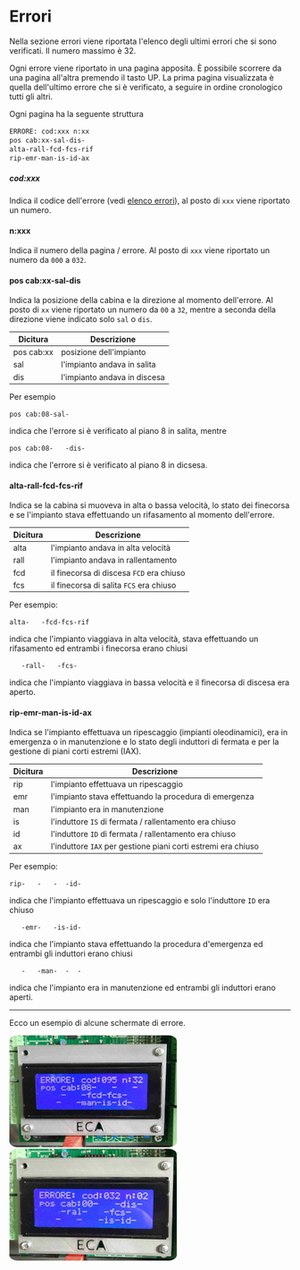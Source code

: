 # Errori

Nella sezione errori viene riportata l'elenco degli ultimi errori che si sono verificati. Il numero massimo
è 32.

Ogni errore viene riportato in una pagina apposita.
È possibile scorrere da una pagina all'altra premendo il tasto UP. La prima pagina visualizzata è quella dell'ultimo errore che si è verificato, a seguire in ordine cronologico tutti gli altri.

Ogni pagina ha la seguente struttura

```
ERRORE: cod:xxx n:xx
pos cab:xx-sal-dis-
alta-rall-fcd-fcs-rif
rip-emr-man-is-id-ax
```

##### cod:xxx

Indica il codice dell'errore (vedi [elenco errori](./elenco.md)), al posto di `xxx` viene riportato un numero.

#### n:xxx

Indica il numero della pagina / errore. Al posto di `xxx` viene riportato un numero da `000` a `032`.

#### pos cab:xx-sal-dis

Indica la posizione della cabina e la direzione al momento dell'errore. Al posto di `xx` viene riportato un
numero da `00` a `32`, mentre a seconda della direzione viene indicato solo `sal` o `dis`.

Dicitura|Descrizione
---|---
pos cab:xx|posizione dell'impianto
sal|l'impianto andava in salita
dis|l'impianto andava in discesa

Per esempio

```
pos cab:08-sal-
```

indica che l'errore si è verificato al piano 8 in salita, mentre

```
pos cab:08-   -dis-
```

indica che l'errore si è verificato al piano 8 in dicsesa.

#### alta-rall-fcd-fcs-rif

Indica se la cabina si muoveva in alta o bassa velocità, lo stato dei finecorsa e se l'impianto
stava effettuando un rifasamento al momento dell'errore.

Dicitura|Descrizione
---|---
alta|l'impianto andava in alta velocità
rall|l'impianto andava in rallentamento
fcd|il finecorsa di discesa `FCD` era chiuso
fcs|il finecorsa di salita `FCS` era chiuso

Per esempio:

```
alta-   -fcd-fcs-rif
```

indica che l'impianto viaggiava in alta velocità, stava effettuando un rifasamento ed entrambi i finecorsa erano
chiusi

```
   -rall-   -fcs-
```

indica che l'impianto viaggiava in bassa velocità e il finecorsa di discesa era aperto.

#### rip-emr-man-is-id-ax

Indica se l'impianto effettuava un ripescaggio (impianti oleodinamici), era in emergenza o in manutenzione e lo stato degli induttori di fermata e per la gestione di piani corti estremi (IAX).

Dicitura|Descrizione
---|---
rip|l'impianto effettuava un ripescaggio
emr|l'impianto stava effettuando la procedura di emergenza
man|l'impianto era in manutenzione
is|l'induttore `IS` di fermata / rallentamento era chiuso
id|l'induttore `ID` di fermata / rallentamento era chiuso
ax|l'induttore `IAX` per gestione piani corti estremi era chiuso

Per esempio:

```
rip-   -   -  -id-
```

indica che l'impianto effettuava un ripescaggio e solo l'induttore `ID` era chiuso

```
   -emr-   -is-id-
```

indica che l'impianto stava effettuando la procedura d'emergenza ed entrambi gli induttori erano chiusi

```
   -   -man-  -  -
```

indica che l'impianto era in manutenzione ed entrambi gli induttori erano aperti.

-----

Ecco un esempio di alcune schermate di errore.

<img src="../../../dist/images/errore-1.jpeg" style="width: 300px; height: 200px; border-radius: 5%;"> <img src="../../../dist/images/errore-4.jpeg" style="width: 300px; height: 200px; border-radius: 5%;">

